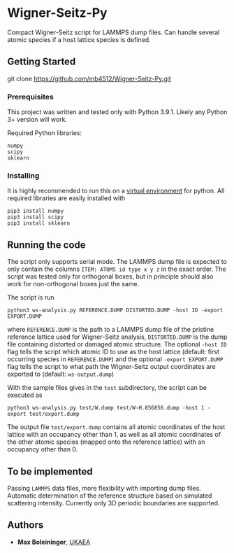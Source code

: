 # Wigner-Seitz-Py
Compact Wigner-Seitz script for LAMMPS dump files. Can handle several atomic species if a host lattice species is defined. 

## Getting Started

git clone https://github.com/mb4512/Wigner-Seitz-Py.git

### Prerequisites

This project was written and tested only with Python 3.9.1. Likely any Python 3+ version will work.

Required Python libraries:
```
numpy
scipy
sklearn
```

### Installing

It is highly recommended to run this on a [virtual environment](https://docs.python.org/3/tutorial/venv.html) for python. All required libraries are easily installed with 
```
pip3 install numpy
pip3 install scipy
pip3 install sklearn
```

## Running the code 

The script only supports serial mode. The LAMMPS dump file is expected to only contain the columns `ITEM: ATOMS id type x y z` in the exact order. The script was tested only for orthogonal boxes, but in principle should also work for non-orthogonal boxes just the same.

The script is run
```
python3 ws-analysis.py REFERENCE.DUMP DISTORTED.DUMP -host ID -export EXPORT.DUMP
```

where `REFERENCE.DUMP` is the path to a LAMMPS dump file of the pristine reference lattice used for Wigner-Seitz analysis, `DISTORTED.DUMP` is the dump file containing distorted or damaged atomic structure. The optional `-host ID` flag tells the script which atomic ID to use as the host lattice (default: first occurring species in `REFERENCE.DUMP`) and the optional `-export EXPORT.DUMP` flag tells the script to what path the Wigner-Seitz output coordinates are exported to (default: `ws-output.dump`)

With the sample files gives in the `test` subdirectory, the script can be executed as
```
python3 ws-analysis.py test/W.dump test/W-H.856856.dump -host 1 -export test/export.dump
```

The output file `test/export.dump` contains all atomic coordinates of the host lattice with an occupancy other than 1, as well as all atomic coordinates of the other atomic species (mapped onto the reference lattice) with an occupancy other than 0.

## To be implemented

Passing `LAMMPS` data files, more flexibility with importing dump files. Automatic determination of the reference structure based on simulated scattering intensity. Currently only 3D periodic boundaries are supported.

## Authors

* **Max Boleininger**, [UKAEA](http://www.ccfe.ac.uk/) 
